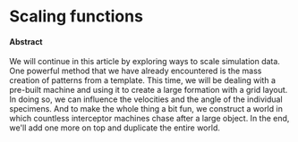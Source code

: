 # Scaling functions

#### Abstract

We will continue in this article by exploring ways to scale simulation data. One powerful method that we have already encountered is the mass creation of patterns from a template. This time, we will be dealing with a pre-built machine and using it to create a large formation with a grid layout. In doing so, we can influence the velocities and the angle of the individual specimens. And to make the whole thing a bit fun, we construct a world in which countless interceptor machines chase after a large object. In the end, we'll add one more on top and duplicate the entire world.
